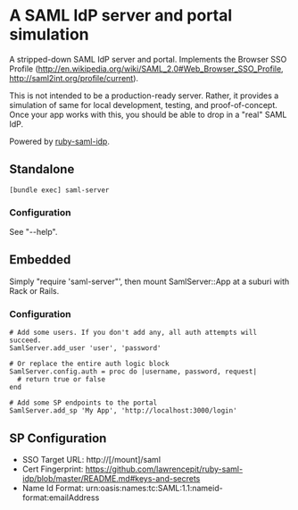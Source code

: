 # A SAML IdP server and portal simulation

A stripped-down SAML IdP server and portal. Implements the Browser SSO Profile (http://en.wikipedia.org/wiki/SAML_2.0#Web_Browser_SSO_Profile, http://saml2int.org/profile/current).

This is not intended to be a production-ready server. Rather, it provides a simulation of same for local development, testing, and proof-of-concept.
Once your app works with this, you should be able to drop in a "real" SAML IdP.

Powered by [ruby-saml-idp](https://github.com/lawrencepit/ruby-saml-idp).

## Standalone

    [bundle exec] saml-server

### Configuration

See "--help".

## Embedded

Simply "require 'saml-server"', then mount SamlServer::App at a suburi with Rack or Rails.

### Configuration

    # Add some users. If you don't add any, all auth attempts will succeed.
    SamlServer.add_user 'user', 'password'

    # Or replace the entire auth logic block
    SamlServer.config.auth = proc do |username, password, request|
      # return true or false
    end

    # Add some SP endpoints to the portal
    SamlServer.add_sp 'My App', 'http://localhost:3000/login'

## SP Configuration

* SSO Target URL: http://<host>[/mount]/saml
* Cert Fingerprint: https://github.com/lawrencepit/ruby-saml-idp/blob/master/README.md#keys-and-secrets
* Name Id Format: urn:oasis:names:tc:SAML:1.1:nameid-format:emailAddress

